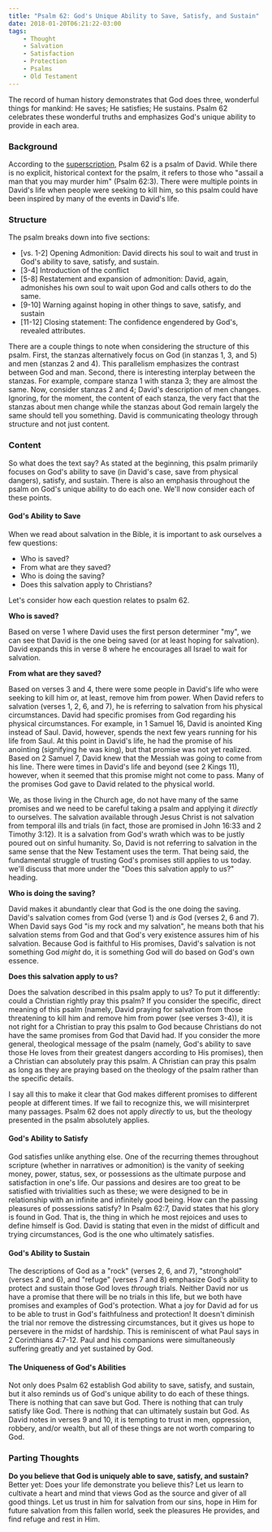 ```yaml
---
title: "Psalm 62: God's Unique Ability to Save, Satisfy, and Sustain"
date: 2018-01-20T06:21:22-03:00
tags:
    - Thought
    - Salvation
    - Satisfaction
    - Protection
    - Psalms
    - Old Testament
---
```


The record of human history demonstrates that God does three, wonderful things for mankind: He saves; He satisfies; He sustains. Psalm 62 celebrates these wonderful truths and emphasizes God's unique ability to provide in each area.

### Background

According to the [superscription](https://en.wikipedia.org/wiki/Psalms#Superscriptions_and_attributions), Psalm 62 is a psalm of David. While there is no explicit, historical context for the psalm, it refers to those who "assail a man that you may murder him" (Psalm 62:3). There were multiple points in David's life when people were seeking to kill him, so this psalm could have been inspired by many of the events in David's life.

### Structure

The psalm breaks down into five sections:

- [vs. 1-2] Opening Admonition: David directs his soul to wait and trust in God's ability to save, satisfy, and sustain.
- [3-4] Introduction of the conflict
- [5-8] Restatement and expansion of admonition: David, again, admonishes his own soul to wait upon God and calls others to do the same.
- [9-10] Warning against hoping in other things to save, satisfy, and sustain
- [11-12] Closing statement: The confidence engendered by God's, revealed attributes.

There are a couple things to note when considering the structure of this psalm. First, the stanzas alternatively focus on God (in stanzas 1, 3, and 5) and men (stanzas 2 and 4). This parallelism emphasizes the contrast between God and man. Second, there is interesting interplay between the stanzas. For example, compare stanza 1 with stanza 3; they are almost the same. Now, consider stanzas 2 and 4; David's description of men changes. Ignoring, for the moment, the content of each stanza, the very fact that the stanzas about men change while the stanzas about God remain largely the same should tell you something. David is communicating theology through structure and not just content.

### Content

So what does the text say? As stated at the beginning, this psalm primarily focuses on God's ability to save (in David's case, save from physical dangers), satisfy, and sustain. There is also an emphasis throughout the psalm on God's unique ability to do each one. We'll now consider each of these points.

#### God's Ability to Save

When we read about salvation in the Bible, it is important to ask ourselves a few questions:

- Who is saved?
- From what are they saved?
- Who is doing the saving?
- Does this salvation apply to Christians?

Let's consider how each question relates to psalm 62.

**Who is saved?**

Based on verse 1 where David uses the first person determiner "my", we can see that David is the one being saved (or at least hoping for salvation). David expands this in verse 8 where he encourages all Israel to wait for salvation.

**From what are they saved?**

Based on verses 3 and 4, there were some people in David's life who were seeking to kill him or, at least, remove him from power. When David refers to salvation (verses 1, 2, 6, and 7), he is referring to salvation from his physical circumstances. David had specific promises from God regarding his physical circumstances. For example, in 1 Samuel 16, David is anointed King instead of Saul. David, however, spends the next few years running for his life from Saul.  At this point in David's life, he had the promise of his anointing (signifying he was king), but that promise was not yet realized. Based on 2 Samuel 7, David knew that the Messiah was going to come from his line. There were times in David's life and beyond (see 2 Kings 11), however, when it seemed that this promise might not come to pass. Many of the promises God gave to David related to the physical world.

We, as those living in the Church age, do not have many of the same promises and we need to be careful taking a psalm and applying it *directly* to ourselves. The salvation available through Jesus Christ is not salvation from temporal ills and trials (in fact, those are promised in John 16:33 and 2 Timothy 3:12). It is a salvation from God's wrath which was to be justly poured out on sinful humanity. So, David is not referring to salvation in the same sense that the New Testament uses the term. That being said, the fundamental struggle of trusting God's promises still applies to us today. we'll discuss that more under the "Does this salvation apply to us?" heading.

**Who is doing the saving?**

David makes it abundantly clear that God is the one doing the saving. David's salvation comes from God (verse 1) and *is* God (verses 2, 6 and 7). When David says God "is my rock and my salvation", he means both that his salvation stems from God and that God's very existence assures him of his salvation. Because God is faithful to His promises, David's salvation is not something God *might* do, it is something God will do based on God's own essence.

**Does this salvation apply to us?**

Does the salvation described in this psalm apply to us? To put it differently: could a Christian rightly pray this psalm? If you consider the specific, direct meaning of this psalm (namely, David praying for salvation from those threatening to kill him and remove him from power (see verses 3-4)), it is not right for a Christian to pray this psalm to God because Christians do not have the same promises from God that David had. If you consider the more general, theological message of the psalm (namely, God's ability to save those He loves from their greatest dangers according to His promises), then a Christian can absolutely pray this psalm. A Christian can pray this psalm as long as they are praying based on the theology of the psalm rather than the specific details.

I say all this to make it clear that God makes different promises to different people at different times. If we fail to recognize this, we will misinterpret many passages. Psalm 62 does not apply *directly* to us, but the theology presented in the psalm absolutely applies.

#### God's Ability to Satisfy

God satisfies unlike anything else. One of the recurring themes throughout scripture (whether in narratives or admonition) is the vanity of seeking money, power, status, sex, or possessions as the ultimate purpose and satisfaction in one's life. Our passions and desires are too great to be satisfied with trivialities such as these; we were designed to be in relationship with an infinite and infinitely good being. How can the passing pleasures of possessions satisfy? In Psalm 62:7, David states that his glory is found in God. That is, the thing in which he most rejoices and uses to define himself is God. David is stating that even in the midst of difficult and trying circumstances, God is the one who ultimately satisfies.

#### God's Ability to Sustain

The descriptions of God as a "rock" (verses 2, 6, and 7), "stronghold" (verses 2 and 6), and "refuge" (verses 7 and 8) emphasize God's ability to protect and sustain those God loves *through* trials. Neither David nor us have a promise that there will be no trials in this life, but we both have promises and examples of God's protection. What a joy for David ad for us to be able to trust in God's faithfulness and protection! It doesn't diminish the trial nor remove the distressing circumstances, but it gives us hope to persevere in the midst of hardship. This is reminiscent of what Paul says in 2 Corinthians 4:7-12. Paul and his companions were simultaneously suffering greatly and yet sustained by God.

#### The Uniqueness of God's Abilities

Not only does Psalm 62 establish God ability to save, satisfy, and sustain, but it also reminds us of God's unique ability to do each of these things. There is nothing that can save but God. There is nothing that can truly satisfy like God. There is nothing that can ultimately sustain but God. As David notes in verses 9 and 10, it is tempting to trust in men, oppression, robbery, and/or wealth, but all of these things are not worth comparing to God.

### Parting Thoughts

**Do you believe that God is uniquely able to save, satisfy, and sustain?** Better yet: Does your life demonstrate you believe this? Let us learn to cultivate a heart and mind that views God as the source and giver of all good things. Let us trust in him for salvation from our sins, hope in Him for future salvation from this fallen world, seek the pleasures He provides, and find refuge and rest in Him.
